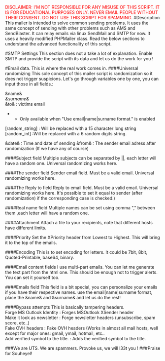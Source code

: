 <font color="red">DISCLAIMER: I'M NOT RESPONSIBLE FOR ANY MISUSE OF THIS SCRIPT. IT IS FOR EDUCATIONAL PURPOSES ONLY. NEVER EMAIL PEOPLE WITHOUT THEIR CONSENT. DO NOT USE THIS SCRIPT FOR SPAMMING. </FONT>
#Description
This mailer is intended to solve common sending problems. It uses the same concept of sending with other problems such as AMS and SendBlaster. It can relay emails via linux SendMail and SMTP for now. It uses a heavily modified PHPMailer class. Read the below sections to understand the advanced functionality of this script. 

#SMTP Settings
This section does not a take a lot of explanation. Enable SMTP and provide the script with its data and let us do the work for you !

#Email data.
This is where the real work comes in. 
####Universal randomizing
This sole concept of this mailer script is randomization so it does not trigger suspicions. 
Let's go through variables one by one, you can input those in all fields.: <br>

&name&*<br>
&surname&*<br>
&to& : victims email<br>
* - Only available when "Use email|name|surname format." is enabled<br>

[random_string] : Will be replaced with a 15 character long string<br>
[random_int] :Will be replaced with a 6 random digits string.<br>

&date& : Time and date of sending
&from& : The sender email adress after randomization (If we have any of course) 


####Subject field
Multiple subjects can be separated by ||, each letter will have a random one. Universal randomizing works here. 

####The sender field
Sender email field. Must be a valid email. Universal randomizing works here. 

####The Reply to field
Reply to email field. Must be a valid email. Universal randomizing works here. It's possible to set it equal to sender (after randomization) if the corresponding case is checked.)

####Real name field
Multiple names can be set using comma "," between them ,each letter will have a random one.

####Attachment
Attach a file to your recipients, note that different hosts have different limits. 

####Priority
Set the XPriority header from Lowest to Highest. This will bring it to the top of the emails. 

####Encoding
This is to set encoding for letters. It could be 7bit, 8bit, Quoted-Printable, base64, binary.

####Email content fields
I use multi-part emails. You can let me generate the text part from the html one. This should be enough not to trigger alerts. You can set it yourself too. 

####Emails field
This field is a bit special, you can personalize your emails if you have their respective names. use the email|name|surname format, place the &name& and &surname& and let us do the rest!

####Bypass attempts
This is basically tampering headers. <br>
 Forge MS Outlook Identity : Forges MSOutlook XSender header<br>
 Make it look as newsletter : Forge newsletter headers (unsubscribe, spam score, etc..)<br>
 Fake OVH headers : Fake OVH headers (Works in almost all mail hosts, well except for major ones: gmail, ymail, hotmail, etc..<br>
 Add verified symbol to the title. : Adds the verified symbol to the title.<br>
 
###We are UTS. We are spammers. Provoke us, we will l33t you ! 
###Praise for Souheyel!

